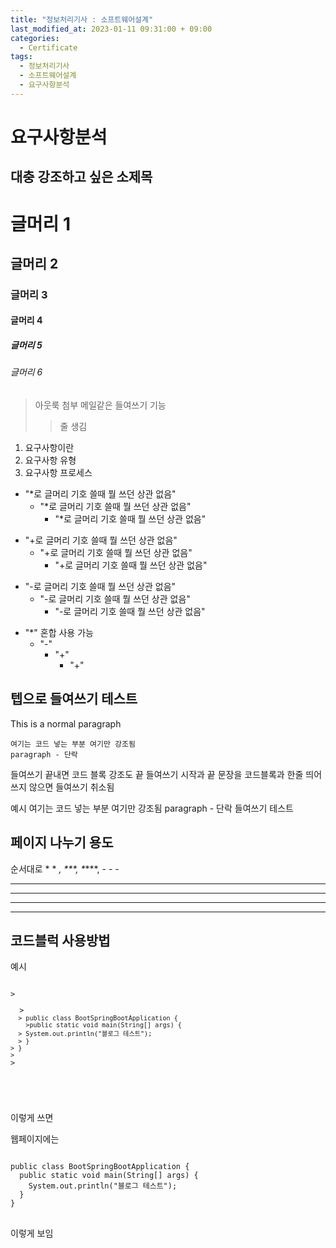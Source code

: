 ```yaml
---
title: "정보처리기사 : 소프트웨어설계"
last_modified_at: 2023-01-11 09:31:00 + 09:00
categories:
  - Certificate
tags:
  - 정보처리기사
  - 소프트웨어설계
  - 요구사항분석
---
```


요구사항분석 
===

대충 강조하고 싶은 소제목
---

# 글머리 1
## 글머리 2
### 글머리 3
#### 글머리 4
##### 글머리 5
###### 글머리 6

> 아웃룩 첨부 메일같은 들여쓰기 기능
> > 줄 생김


1. 요구사항이란
2. 요구사항 유형
3. 요구사항 프로세스


* "*로 글머리 기호 쓸때 뭘 쓰던 상관 없음"
  * "*로 글머리 기호 쓸때 뭘 쓰던 상관 없음"
    * "*로 글머리 기호 쓸때 뭘 쓰던 상관 없음"

+ "+로 글머리 기호 쓸때 뭘 쓰던 상관 없음"
  + "+로 글머리 기호 쓸때 뭘 쓰던 상관 없음"
    + "+로 글머리 기호 쓸때 뭘 쓰던 상관 없음"

- "-로 글머리 기호 쓸때 뭘 쓰던 상관 없음"
  - "-로 글머리 기호 쓸때 뭘 쓰던 상관 없음"
    - "-로 글머리 기호 쓸때 뭘 쓰던 상관 없음"

* "*" 혼합 사용 가능
  - "-"
      + "+"
        + "+"


텝으로 들여쓰기 테스트
---
This is a normal paragraph

    여기는 코드 넣는 부분 여기만 강조됨
    paragraph - 단락

들여쓰기 끝내면 코드 블록 강조도 끝
들여쓰기 시작과 끝 문장을 코드블록과 한줄 띄어쓰지 않으면 들여쓰기 취소됨

예시 
    여기는 코드 넣는 부분 여기만 강조됨
    paragraph - 단락
들여쓰기 테스트


페이지 나누기 용도 
---
순서대로 * * *, \*\*\*, \*****, - - -
* * *

***

*****

- - -



코드블럭 사용방법
---

예시

<pre>
<code>
> <pre>
  > <code>
  > public class BootSpringBootApplication {
    >public static void main(String[] args) {
  > System.out.println("블로그 테스트");
  > }
> }
> </code>
> </pre>
</code>
</pre>

이렇게 쓰면

웹페이지에는

<pre>
<code>
public class BootSpringBootApplication {
  public static void main(String[] args) {
    System.out.println("블로그 테스트");
  }
}
</code>
</pre>

이렇게 보임








<!--
가나다라마바사아
본문 중간에 제목 넣고 글씨 강조 할 때
===

이것도 같이 되는지 테스트
본문 중간에 살짝 작은 제목 넣고 클씨 강조 할때
---

위처럼 두 줄로 쓰면 === 이것과 --- 이게 동작하지 않는다.


-->





